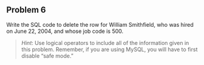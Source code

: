 ## Problem 6
Write the SQL code to delete the row for William Smithfield, who was hired on June 22, 2004, and whose job code is 500. 

>*Hint*: Use logical operators to include all of the information given in this problem. Remember, if you are using MySQL, you will have to first disable “safe mode.”